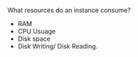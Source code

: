 
What resources do an instance consume?
- RAM
- CPU Usuage
- Disk space
- Disk Writing/ Disk Reading.

